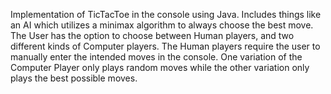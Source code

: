 Implementation of TicTacToe in the console using Java. 
Includes things like an AI which utilizes a minimax algorithm to always choose the best move.
The User has the option to choose between Human players, and two different kinds of Computer players.
The Human players require the user to manually enter the intended moves in the console.
One variation of the Computer Player only plays random moves while the other variation only plays the best possible
moves. 
